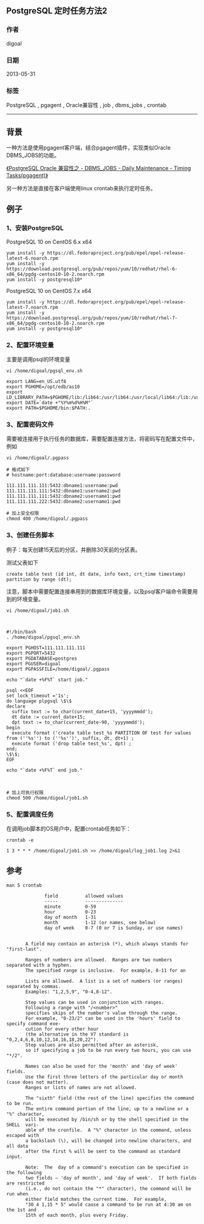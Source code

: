 ## PostgreSQL 定时任务方法2    
                      
### 作者                      
digoal                      
                      
### 日期                      
2013-05-31                     
                      
### 标签                      
PostgreSQL , pgagent , Oracle兼容性 , job , dbms_jobs , crontab         
                      
----                      
                      
## 背景       
一种方法是使用pgagent客户端，结合pgagent插件，实现类似Oracle DBMS_JOBS的功能。  
  
[《PostgreSQL Oracle 兼容性之 - DBMS_JOBS - Daily Maintenance - Timing Tasks(pgagent)》](../201305/20130531_01.md)    
  
另一种方法是直接在客户端使用linux crontab来执行定时任务。  
  
## 例子  
### 1、安装PostgreSQL  
      
PostgreSQL 10 on CentOS 6.x x64      
      
```      
yum install -y https://dl.fedoraproject.org/pub/epel/epel-release-latest-6.noarch.rpm      
yum install -y https://download.postgresql.org/pub/repos/yum/10/redhat/rhel-6-x86_64/pgdg-centos10-10-2.noarch.rpm      
yum install -y postgresql10*        
```      
      
PostgreSQL 10 on CentOS 7.x x64      
      
```      
yum install -y https://dl.fedoraproject.org/pub/epel/epel-release-latest-7.noarch.rpm      
yum install -y https://download.postgresql.org/pub/repos/yum/10/redhat/rhel-7-x86_64/pgdg-centos10-10-2.noarch.rpm      
yum install -y postgresql10*        
```     
  
### 2、配置环境变量  
主要是调用psql的环境变量  
  
```  
vi /home/digoal/pgsql_env.sh  
  
export LANG=en_US.utf8    
export PGHOME=/opt/edb/as10  
export LD_LIBRARY_PATH=$PGHOME/lib:/lib64:/usr/lib64:/usr/local/lib64:/lib:/usr/lib:/usr/local/lib:$LD_LIBRARY_PATH    
export DATE=`date +"%Y%m%d%H%M"`    
export PATH=$PGHOME/bin:$PATH:.    
```  
  
### 3、配置密码文件  
需要被连接用于执行任务的数据库，需要配置连接方法，将密码写在配置文件中，例如  
  
```  
vi /home/digoal/.pgpass  

# 格式如下
# hostname:port:database:username:password
  
111.111.111.111:5432:dbname1:username:pwd  
111.111.111.111:5432:dbname1:username2:pwd  
111.111.111.111:5432:dbname2:username1:pwd  
111.111.111.222:5432:dbname2:username1:pwd  
  
# 加上安全权限
chmod 400 /home/digoal/.pgpass  
```  
  
### 3、创建任务脚本  
例子：每天创建15天后的分区，并删除30天前的分区表。  
  
测试父表如下  
  
```  
create table test (id int, dt date, info text, crt_time timestamp) partition by range (dt);  
```  
  
注意，脚本中需要配置连接串用到的数据库环境变量，以及psql客户端命令需要用到的环境变量。    
  
```  
vi /home/digoal/job1.sh  
  
  
  
#!/bin/bash  
. /home/digoal/pgsql_env.sh  
  
export PGHOST=111.111.111.111   
export PGPORT=5432   
export PGDATABASE=postgres    
export PGUSER=digoal  
export PGPASSFILE=/home/digoal/.pgpass  
  
echo "`date +%F%T` start job."  
  
psql <<EOF   
set lock_timeout ='1s';  
do language plpgsql \$\$  
declare  
  suffix text := to_char(current_date+15, 'yyyymmdd');  
  dt date := current_date+15;  
  dpt text := to_char(current_date-90, 'yyyymmdd');  
begin  
  execute format ('create table test_%s PARTITION OF test for values from (''%s'') to (''%s'')', suffix, dt, dt+1) ;  
  execute format ('drop table test_%s', dpt) ;  
end;  
\$\$;  
EOF  
  
echo "`date +%F%T` end job."   
  
  
  
# 加上可执行权限
chmod 500 /home/digoal/job1.sh  
```  
  
### 5、配置调度任务  
在调用job脚本的OS用户中，配置crontab任务如下：  
  
```  
crontab -e  

1 3 * * * /home/digoal/job1.sh >> /home/digoal/log_job1.log 2>&1   
```
  
## 参考  
```  
man 5 crontab  
  
              field          allowed values  
              -----          --------------  
              minute         0-59  
              hour           0-23  
              day of month   1-31  
              month          1-12 (or names, see below)  
              day of week    0-7 (0 or 7 is Sunday, or use names)  
  
  
       A field may contain an asterisk (*), which always stands for "first-last".  
  
       Ranges of numbers are allowed.  Ranges are two numbers separated with a hyphen.    
       The specified range is inclusive.  For example, 8-11 for an  
  
       Lists are allowed.  A list is a set of numbers (or ranges) separated by commas.    
       Examples: "1,2,5,9", "0-4,8-12".  
  
       Step values can be used in conjunction with ranges.    
       Following a range with "/<number>"   
       specifies skips of the number's value through the range.    
       For example, "0-23/2" can be used in the 'hours' field to specify command exe‐  
       cution for every other hour   
       (the alternative in the V7 standard is "0,2,4,6,8,10,12,14,16,18,20,22").    
       Step values are also permitted after an asterisk,   
       so if specifying a job to be run every two hours, you can use "*/2".  
  
       Names can also be used for the 'month' and 'day of week' fields.    
       Use the first three letters of the particular day or month (case does not matter).    
       Ranges or lists of names are not allowed.  
  
       The "sixth" field (the rest of the line) specifies the command to be run.    
       The entire command portion of the line, up to a newline or a "%" character,   
       will be executed by /bin/sh or by the shell specified in the SHELL  vari‐  
       able of the cronfile.  A "%" character in the command, unless escaped with   
       a backslash (\), will be changed into newline characters, and all data   
       after the first % will be sent to the command as standard input.  
  
       Note:  The  day of a command's execution can be specified in the following   
       two fields — 'day of month', and 'day of week'.  If both fields are restricted   
       (i.e., do not contain the "*" character), the command will be run when  
       either field matches the current time.  For example,  
       "30 4 1,15 * 5" would cause a command to be run at 4:30 am on the 1st and   
       15th of each month, plus every Friday.  
```  
  
